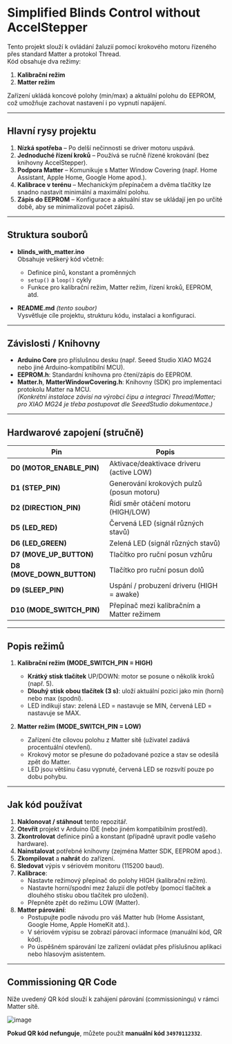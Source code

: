 # Simplified Blinds Control without AccelStepper

Tento projekt slouží k ovládání žaluzií pomocí krokového motoru řízeného přes standard Matter a protokol Thread.  
Kód obsahuje dva režimy:
1. **Kalibrační režim**  
2. **Matter režim**

Zařízení ukládá koncové polohy (min/max) a aktuální polohu do EEPROM, což umožňuje zachovat nastavení i po vypnutí napájení.

---

## Hlavní rysy projektu

1. **Nízká spotřeba** – Po delší nečinnosti se driver motoru uspává.  
2. **Jednoduché řízení kroků** – Používá se ručně řízené krokování (bez knihovny AccelStepper).  
3. **Podpora Matter** – Komunikuje s Matter Window Covering (např. Home Assistant, Apple Home, Google Home apod.).  
4. **Kalibrace v terénu** – Mechanickým přepínačem a dvěma tlačítky lze snadno nastavit minimální a maximální polohu.  
5. **Zápis do EEPROM** – Konfigurace a aktuální stav se ukládají jen po určité době, aby se minimalizoval počet zápisů.

---

## Struktura souborů

- **blinds_with_matter.ino**  
  Obsahuje veškerý kód včetně:  
  - Definice pinů, konstant a proměnných  
  - `setup()` a `loop()` cykly  
  - Funkce pro kalibrační režim, Matter režim, řízení kroků, EEPROM, atd.

- **README.md** *(tento soubor)*  
  Vysvětluje cíle projektu, strukturu kódu, instalaci a konfiguraci.

---

## Závislosti / Knihovny

- **Arduino Core** pro příslušnou desku (např. Seeed Studio XIAO MG24 nebo jiné Arduino-kompatibilní MCU).  
- **EEPROM.h**: Standardní knihovna pro čtení/zápis do EEPROM.  
- **Matter.h**, **MatterWindowCovering.h**: Knihovny (SDK) pro implementaci protokolu Matter na MCU.  
  *(Konkrétní instalace závisí na výrobci čipu a integraci Thread/Matter; pro XIAO MG24 je třeba postupovat dle SeeedStudio dokumentace.)*

---

## Hardwarové zapojení (stručně)

| Pin                   | Popis                                                    |
|-----------------------|----------------------------------------------------------|
| **D0 (MOTOR_ENABLE_PIN)** | Aktivace/deaktivace driveru (active LOW)                 |
| **D1 (STEP_PIN)**         | Generování krokových pulzů (posun motoru)                 |
| **D2 (DIRECTION_PIN)**    | Řídí směr otáčení motoru (HIGH/LOW)                       |
| **D5 (LED_RED)**          | Červená LED (signál různých stavů)                        |
| **D6 (LED_GREEN)**        | Zelená LED (signál různých stavů)                         |
| **D7 (MOVE_UP_BUTTON)**   | Tlačítko pro ruční posun vzhůru                            |
| **D8 (MOVE_DOWN_BUTTON)** | Tlačítko pro ruční posun dolů                              |
| **D9 (SLEEP_PIN)**        | Uspání / probuzení driveru (HIGH = awake)                 |
| **D10 (MODE_SWITCH_PIN)** | Přepínač mezi kalibračním a Matter režimem                |

---

## Popis režimů

1. **Kalibrační režim (MODE_SWITCH_PIN = HIGH)**  
   - **Krátký stisk tlačítek** UP/DOWN: motor se posune o několik kroků (např. 5).  
   - **Dlouhý stisk obou tlačítek (3 s)**: uloží aktuální pozici jako min (horní) nebo max (spodní).  
   - LED indikují stav: zelená LED = nastavuje se MIN, červená LED = nastavuje se MAX.

2. **Matter režim (MODE_SWITCH_PIN = LOW)**  
   - Zařízení čte cílovou polohu z Matter sítě (uživatel zadává procentuální otevření).  
   - Krokový motor se přesune do požadované pozice a stav se odesílá zpět do Matter.  
   - LED jsou většinu času vypnuté, červená LED se rozsvítí pouze po dobu pohybu.

---

## Jak kód používat

1. **Naklonovat / stáhnout** tento repozitář.  
2. **Otevřít** projekt v Arduino IDE (nebo jiném kompatibilním prostředí).  
3. **Zkontrolovat** definice pinů a konstant (případně upravit podle vašeho hardware).  
4. **Nainstalovat** potřebné knihovny (zejména Matter SDK, EEPROM apod.).  
5. **Zkompilovat** a **nahrát** do zařízení.  
6. **Sledovat** výpis v sériovém monitoru (115200 baud).  
7. **Kalibrace**:  
   - Nastavte režimový přepínač do polohy HIGH (kalibrační režim).  
   - Nastavte horní/spodní mez žaluzií dle potřeby (pomocí tlačítek a dlouhého stisku obou tlačítek pro uložení).  
   - Přepněte zpět do režimu LOW (Matter).  
8. **Matter párování**:  
   - Postupujte podle návodu pro váš Matter hub (Home Assistant, Google Home, Apple HomeKit atd.).  
   - V sériovém výpisu se zobrazí párovací informace (manuální kód, QR kód).  
   - Po úspěšném spárování lze zařízení ovládat přes příslušnou aplikaci nebo hlasovým asistentem.

---

## Commissioning QR Code

Níže uvedený QR kód slouží k zahájení párování (commissioningu) v rámci Matter sítě. 

![image](https://github.com/user-attachments/assets/94fd2b32-c06d-4b89-8e2a-71e48e889992)

**Pokud QR kód nefunguje**, můžete použít **manuální kód `34970112332`**.

